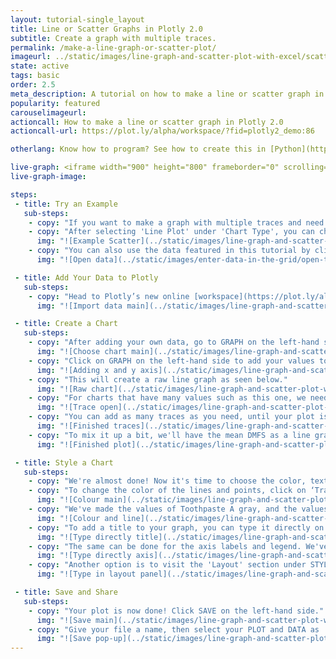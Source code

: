 ```yaml
---
layout: tutorial-single_layout
title: Line or Scatter Graphs in Plotly 2.0
subtitle: Create a graph with multiple traces.
permalink: /make-a-line-graph-or-scatter-plot/
imageurl: ../static/images/line-graph-and-scatter-plot-with-excel/scatter-line-thumb.png
state: active
tags: basic
order: 2.5
meta_description: A tutorial on how to make a line or scatter graph in Plotly 2.0.
popularity: featured
carouselimageurl:
actioncall: How to make a line or scatter graph in Plotly 2.0
actioncall-url: https://plot.ly/alpha/workspace/?fid=plotly2_demo:86

otherlang: Know how to program? See how to create this in [Python](https://plot.ly/python/line-and-scatter/) or [R](https://plot.ly/r/line-and-scatter/).

live-graph: <iframe width="900" height="800" frameborder="0" scrolling="no" src="https://plot.ly/~plotly2_demo/86.embed"></iframe>
live-graph-image:

steps:
 - title: Try an Example
   sub-steps:
    - copy: "If you want to make a graph with multiple traces and need a little help, this tutorial is for you!"
    - copy: "After selecting 'Line Plot' under 'Chart Type', you can check out an example before adding your own data. Clicking the 'try an example' button will show what a sample chart looks like after adding data and playing with the style. You'll also see what values and style attributes were selected for this specific plot, as well as the end result."
      img: "![Example Scatter](../static/images/line-graph-and-scatter-plot-with-excel/try-an-example.png)"
    - copy: "You can also use the data featured in this tutorial by clicking on 'Open This Data in Plotly' on the left-hand side. It'll open in your workspace."
      img: "![Open data](../static/images/enter-data-in-the-grid/open-this-data.png)"

 - title: Add Your Data to Plotly
   sub-steps:
    - copy: "Head to Plotly’s new online [workspace](https://plot.ly/alpha/workspace/) and add your data. You have the option of typing directly in the grid, uploading your file, or entering a URL of an online dataset. Plotly accepts .xls, .xlsx, or .csv files. For more information on how to enter your data, see [this](http://help.plot.ly/add-data-to-the-plotly-grid/) tutorial."
      img: "![Import data main](../static/images/line-graph-and-scatter-plot-with-excel/linescatter-import.png)"

 - title: Create a Chart
   sub-steps:
    - copy: "After adding your own data, go to GRAPH on the left-hand side, then 'Create'. Choose 'Line Plot' under 'Chart type'."
      img: "![Choose chart main](../static/images/line-graph-and-scatter-plot-with-excel/choose-chart-main.png)"
    - copy: "Click on GRAPH on the left-hand side to add your values to your graph. After selecting ‘Line Plot', you should then fill out the x and y dropdowns to create the plot."
      img: "![Adding x and y axis](../static/images/line-graph-and-scatter-plot-with-excel/line-axes-panel.png)"
    - copy: "This will create a raw line graph as seen below."
      img: "![Raw chart](../static/images/line-graph-and-scatter-plot-with-excel/linescatter-raw.png)"
    - copy: "For charts that have many values such as this one, we need to add more data to the plot. We do this by clicking on the '+Trace' button at the top right-hand side of that pane."
      img: "![Trace open](../static/images/line-graph-and-scatter-plot-with-excel/linescatter-trace.png)"
    - copy: "You can add as many traces as you need, until your plot is complete! For this particular graph, we want to compare two different toothpastes for the prevention of caries development. Each toothpaste has a mean decayed, missing, and filled surfaces (DMFS) index, and a standard deviation DMFS index. We'll need four traces, and this is what the plot looks like after we've finished tracing."
      img: "![Finished traces](../static/images/line-graph-and-scatter-plot-with-excel/linescatter-traces-finished.png)"
    - copy: "To mix it up a bit, we'll have the mean DMFS as a line graph, and the standard deviation DMFS as a scatter plot. We do this by going to the same panel with the x and y values, hit the 'Collapse All' button on the right-hand side of that panel, then open the trace we want to work on. In this case, it's the standard deviation value for toothpaste A and B. Click on 'Chart Type' and select 'Scatter Plot'."
      img: "![Finished plot](../static/images/line-graph-and-scatter-plot-with-excel/linescatter-scatter-sd.gif)"

 - title: Style a Chart
   sub-steps:
    - copy: "We're almost done! Now it's time to choose the color, text position or typeface. Click on STYLE on the left-hand side to play around with the style of your plot."
    - copy: "To change the color of the lines and points, click on ‘Traces’ under the same STYLE tab, and choose the color you want. Note that certain colors and typeface are only available with a PRO subscription. Click [here](https://plot.ly/products/cloud/) to upgrade!"
      img: "![Colour main](../static/images/line-graph-and-scatter-plot-with-excel/linescatter-colour-panel.png)"
    - copy: "We've made the values of Toothpaste A gray, and the values of the Toothpaste B turquoise. We've also added a very thin line through each scatter plot."
      img: "![Colour and line](../static/images/line-graph-and-scatter-plot-with-excel/linescatter-colour-lines.gif)"
    - copy: "To add a title to your graph, you can type it directly on the title by double-clicking it. "
      img: "![Type directly title](../static/images/line-graph-and-scatter-plot-with-excel/linescatter-title.png)"
    - copy: "The same can be done for the axis labels and legend. We've added a break in the legend labels using HTML syntax so that they appear in two separate lines. To learn more about HTML and how to add tags and codes to your text, visit [this](http://help.plot.ly/adding-HTML-and-links-to-charts/) page!"
      img: "![Type directly axis](../static/images/line-graph-and-scatter-plot-with-excel/linescatter-legend-labels.png)"
    - copy: "Another option is to visit the 'Layout' section under STYLE, click on 'Text' and enter your title in the box, as shown below."
      img: "![Type in layout panel](../static/images/line-graph-and-scatter-plot-with-excel/linescatter-title-panel.png)"

 - title: Save and Share
   sub-steps:
    - copy: "Your plot is now done! Click SAVE on the left-hand side."
      img: "![Save main](../static/images/line-graph-and-scatter-plot-with-excel/linescatter-save.png)"
    - copy: "Give your file a name, then select your PLOT and DATA as 'Public' or 'Private'. For more information on how sharing works, including the difference between private, public and secret sharing, visit [this](http://help.plot.ly/save-share-and-export-in-plotly/) page."
      img: "![Save pop-up](../static/images/line-graph-and-scatter-plot-with-excel/linescatter-save-popup.png)"
---
```



